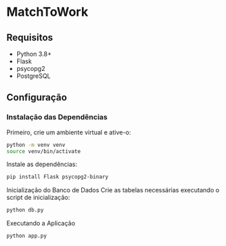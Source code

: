 # MatchToWork

## Requisitos

- Python 3.8+
- Flask
- psycopg2
- PostgreSQL

## Configuração

### Instalação das Dependências

Primeiro, crie um ambiente virtual e ative-o:

```bash
python -m venv venv
source venv/bin/activate
```
Instale as dependências:

```bash
pip install Flask psycopg2-binary
```

Inicialização do Banco de Dados
Crie as tabelas necessárias executando o script de inicialização:
```bash
python db.py
```

Executando a Aplicação
```bash
python app.py
```
